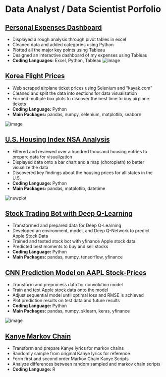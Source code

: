# Data Analyst / Data Scientist Porfolio

## [Personal Expenses Dashboard](https://github.com/jjkcoding/Personal-Expenses-Dashboard)
* Displayed a rough analysis through pivot tables in excel
* Cleaned data and added categories using Python
* Plotted all the major key points using Tableau
* Designed an interactive dashboard of my expenses using Tableau
* **Coding Languages:** Excel, Python, Tableau
![image](https://user-images.githubusercontent.com/43764400/150591746-6b69b4d0-ef40-4b0e-a1a7-c18790d59e9a.png)


## [Korea Flight Prices](https://github.com/jjkcoding/Korea-Flight-Prices)
* Web scraped airplane ticket prices using Selenium and "kayak.com"
* Cleaned and split the data into sections for data visualization
* Formed multiple box plots to discover the best time to buy airplane tickets
* **Coding Language:** Python
* **Main Packages:** pandas, numpy, selenium, matplotlib, seaborn

![image](https://user-images.githubusercontent.com/43764400/148858537-b15414ef-8b55-450e-830c-4e8824cba983.png) 


## [U.S. Housing Index NSA Analysis](https://github.com/jjkcoding/US-Housing-Index-NSA-Analysis)
* Filtered and reviewed over a hundred thousand housing entries to prepare
data for visualization
* Displayed data onto a bar chart and a map (choropleth) to better visualize
the data
* Discovered key findings about the housing prices for all states in the U.S.
* **Coding Language:** Python
* **Main Packages:** pandas, matplotlib, datetime

![newplot](https://user-images.githubusercontent.com/43764400/147300519-3191a742-5bd6-4b61-8106-e367dce76ecd.png)


## [Stock Trading Bot with Deep Q-Learning](https://github.com/jjkcoding/Stock-Trading-Bot-with-Deep-Q-Learning)
* Transformed and prepared data for Deep Q-Learning
* Developed an environment, model, and Deep Q-Network to predict Apple Stock Data
* Trained and tested stock bot with yfinance Apple stock data 
* Predicted best moments to buy and sell stocks
* **Coding Language:** Python
* **Main Packages:** pandas, numpy, tensorflow, yfinance


## [CNN Prediction Model on AAPL Stock-Prices](https://github.com/jjkcoding/CNN-Prediction-Model-on-AAPL-Stock-Prices)
* Transform and preprocess data for convolution model
* Train and test Apple stock data onto the model
* Adjust sequential model until optimal loss and RMSE is achieved
* Plot prediction results on test data and future results
* **Coding Language:** Python
* **Main Packages:** pandas, numpy, sklearn, keras, yfinance

![image](https://user-images.githubusercontent.com/43764400/146846404-85020e50-770e-44bd-b982-f0318b98e46a.png)


## [Kanye Markov Chain](https://github.com/jjkcoding/Kanye-Markov-Chain)
* Transform and prepare Kanye lyrics for markov chains
* Randomly sample from original Kanye lyrics for reference
* Form first and second order Markov Chain Kanye Scripts
* Analyze differences between random sampled and markov chain scripts
* **Coding Language:** R

